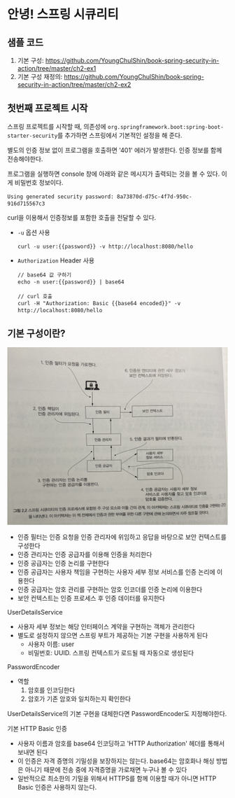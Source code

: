 # 안녕! 스프링 시큐리티
## 샘플 코드
1. 기본 구성: https://github.com/YoungChulShin/book-spring-security-in-action/tree/master/ch2-ex1
2. 기본 구성 재정의: https://github.com/YoungChulShin/book-spring-security-in-action/tree/master/ch2-ex2

## 첫번째 프로젝트 시작
스프링 프로젝트를 시작할 때, 의존성에 `org.springframework.boot:spring-boot-starter-security`를 추가하면 스프링에서 기본적인 설정을 해 준다.

별도의 인증 정보 없이 프로그램을 호출하면 '401' 에러가 발생한다. 인증 정보를 함께 전송해야한다. 

프로그램을 실행하면 console 창에 아래와 같은 메시지가 출력되는 것을 볼 수 있다. 이게 비밀번호 정보이다. 
```
Using generated security password: 8a73870d-d75c-4f7d-950c-916d715567c3
```

curl을 이용해서 인증정보를 포함한 호출을 전달할 수 있다. 
- `-u` 옵션 사용
   ```
   curl -u user:{{password}} -v http://localhost:8080/hello
   ```
- `Authorization` Header 사용
   ```
   // base64 값 구하기
   echo -n user:{{password}} | base64
   
   // curl 호출
   curl -H "Authorization: Basic {{base64 encoded}}" -v http://localhost:8080/hello
   ```

## 기본 구성이란?
![2-2](/Images/스프링시큐티리인액션/2-2.jpg)
- 인증 필터는 인증 요청을 인증 관리자에 위임하고 응답을 바탕으로 보안 컨텍스트를 구성한다
- 인증 관리자는 인증 공급자를 이용해 인증을 처리한다
- 인증 공급자는 인증 논리를 구현한다
- 인증 공급자는 사용자 책임을 구현하는 사용자 세부 정보 서비스를 인증 논리에 이용한다
- 인증 공급자는 암호 관리를 구현하는 암호 인코더를 인증 논리에 이용한다
- 보안 컨텍스트는 인증 프로세스 후 인증 데이터를 유지한다

UserDetailsService
- 사용자 세부 정보는 해당 인터페이스 계약을 구현하는 객체가 관리한다
- 별도로 설정하지 않으면 스프링 부트가 제공하는 기본 구현을 사용하게 된다
   - 사용자 이름: user
   - 비밀번호: UUID. 스프링 컨텍스트가 로드될 때 자동으로 생성된다

PasswordEncoder
- 역할
   1. 암호를 인코딩한다
   2. 암호가 기존 암호와 일치하는지 확인한다

UserDetailsService의 기본 구현을 대체한다면 PasswordEncoder도 지정해야한다. 

기본 HTTP Basic 인증
- 사용자 이름과 암호를 base64 인코딩하고 'HTTP Authorization' 헤더를 통해서 보내면 된다
- 이 인증은 자격 증명의 기밀성을 보장하지는 않는다. base64는 암호화나 해싱 방법은 아니기 때문에 전송 중에 자격증명을 가로채면 누구나 볼 수 있다
- 일반적으로 최소한의 기밀을 위해서 HTTPS를 함께 이용할 때가 아니면 HTTP Basic 인증은 사용하지 않는다. 

